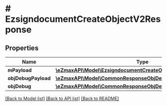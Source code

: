 # # EzsigndocumentCreateObjectV2Response

## Properties

Name | Type | Description | Notes
------------ | ------------- | ------------- | -------------
**mPayload** | [**\eZmaxAPI\Model\EzsigndocumentCreateObjectV2ResponseMPayload**](EzsigndocumentCreateObjectV2ResponseMPayload.md) |  |
**objDebugPayload** | [**\eZmaxAPI\Model\CommonResponseObjDebugPayload**](CommonResponseObjDebugPayload.md) |  | [optional]
**objDebug** | [**\eZmaxAPI\Model\CommonResponseObjDebug**](CommonResponseObjDebug.md) |  | [optional]

[[Back to Model list]](../../README.md#models) [[Back to API list]](../../README.md#endpoints) [[Back to README]](../../README.md)
